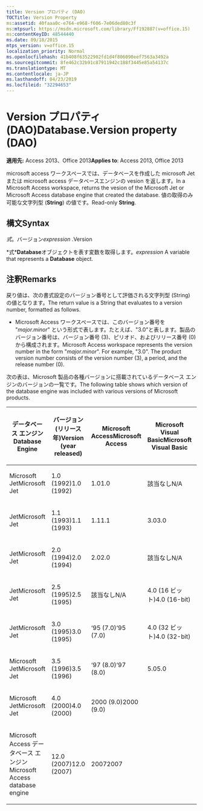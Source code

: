 ```yaml
---
title: Version プロパティ (DAO)
TOCTitle: Version Property
ms:assetid: 40faaa0c-e764-e968-f606-7e06ded80c3f
ms:mtpsurl: https://msdn.microsoft.com/library/Ff192887(v=office.15)
ms:contentKeyID: 48544440
ms.date: 09/18/2015
mtps_version: v=office.15
localization_priority: Normal
ms.openlocfilehash: 41b408f63522902fd1d4f806090eef7563a3492a
ms.sourcegitcommit: 8fe462c32b91c87911942c188f3445e85a54137c
ms.translationtype: MT
ms.contentlocale: ja-JP
ms.lasthandoff: 04/23/2019
ms.locfileid: "32294653"
---
```

# <a name="databaseversion-property-dao"></a><span data-ttu-id="98134-102">Version プロパティ (DAO)</span><span class="sxs-lookup"><span data-stu-id="98134-102">Database.Version property (DAO)</span></span>

<span data-ttu-id="98134-103">**適用先:** Access 2013、Office 2013</span><span class="sxs-lookup"><span data-stu-id="98134-103">**Applies to**: Access 2013, Office 2013</span></span>

<span data-ttu-id="98134-104">microsoft access ワークスペースでは、データベースを作成した microsoft Jet または microsoft access データベースエンジンの vesion を返します。</span><span class="sxs-lookup"><span data-stu-id="98134-104">In a Microsoft Access workspace, returns the vesion of the Microsoft Jet or Microsoft Access database engine that created the database.</span></span> <span data-ttu-id="98134-105">値の取得のみ可能な文字列型 (**String**) の値です。</span><span class="sxs-lookup"><span data-stu-id="98134-105">Read-only **String**.</span></span>

## <a name="syntax"></a><span data-ttu-id="98134-106">構文</span><span class="sxs-lookup"><span data-stu-id="98134-106">Syntax</span></span>

<span data-ttu-id="98134-107">*式*。バージョン</span><span class="sxs-lookup"><span data-stu-id="98134-107">*expression* .Version</span></span>

<span data-ttu-id="98134-108">\*式\***Database**オブジェクトを表す変数を取得します。</span><span class="sxs-lookup"><span data-stu-id="98134-108">*expression* A variable that represents a **Database** object.</span></span>

## <a name="remarks"></a><span data-ttu-id="98134-109">注釈</span><span class="sxs-lookup"><span data-stu-id="98134-109">Remarks</span></span>

<span data-ttu-id="98134-110">戻り値は、次の書式設定のバージョン番号として評価される文字列型 (String) の値となります。</span><span class="sxs-lookup"><span data-stu-id="98134-110">The return value is a String that evaluates to a version number, formatted as follows.</span></span>

- <span data-ttu-id="98134-p102">Microsoft Access ワークスペースでは、このバージョン番号を "*major.minor*" という形式で表します。たとえば、"3.0"と表します。製品のバージョン番号は、バージョン番号 (3)、ピリオド、およびリリース番号 (0) から構成されます。</span><span class="sxs-lookup"><span data-stu-id="98134-p102">Microsoft Access workspace represents the version number in the form "*major.minor*". For example, "3.0". The product version number consists of the version number (3), a period, and the release number (0).</span></span>

<span data-ttu-id="98134-114">次の表は、Microsoft 製品の各種バージョンに搭載されているデータベース エンジンのバージョンの一覧です。</span><span class="sxs-lookup"><span data-stu-id="98134-114">The following table shows which version of the database engine was included with various versions of Microsoft products.</span></span>

<table style="width:100%;">
<colgroup>
<col style="width: 16%" />
<col style="width: 16%" />
<col style="width: 16%" />
<col style="width: 16%" />
<col style="width: 16%" />
<col style="width: 16%" />
</colgroup>
<thead>
<tr class="header">
<th><p><span data-ttu-id="98134-115">データベース エンジン</span><span class="sxs-lookup"><span data-stu-id="98134-115">Database Engine</span></span></p></th>
<th><p><span data-ttu-id="98134-116">バージョン (リリース年)</span><span class="sxs-lookup"><span data-stu-id="98134-116">Version (year released)</span></span></p></th>
<th><p><span data-ttu-id="98134-117">Microsoft Access</span><span class="sxs-lookup"><span data-stu-id="98134-117">Microsoft Access</span></span></p></th>
<th><p><span data-ttu-id="98134-118">Microsoft Visual Basic</span><span class="sxs-lookup"><span data-stu-id="98134-118">Microsoft Visual Basic</span></span></p></th>
<th><p><span data-ttu-id="98134-119">Excel</span><span class="sxs-lookup"><span data-stu-id="98134-119">Microsoft Excel</span></span></p></th>
<th><p><span data-ttu-id="98134-120">Microsoft Visual C++</span><span class="sxs-lookup"><span data-stu-id="98134-120">Microsoft Visual C++</span></span></p></th>
</tr>
</thead>
<tbody>
<tr class="odd">
<td><p><span data-ttu-id="98134-121">Microsoft Jet</span><span class="sxs-lookup"><span data-stu-id="98134-121">Microsoft Jet</span></span></p></td>
<td><p><span data-ttu-id="98134-122">1.0 (1992)</span><span class="sxs-lookup"><span data-stu-id="98134-122">1.0 (1992)</span></span></p></td>
<td><p><span data-ttu-id="98134-123">1.0</span><span class="sxs-lookup"><span data-stu-id="98134-123">1.0</span></span></p></td>
<td><p><span data-ttu-id="98134-124">該当なし</span><span class="sxs-lookup"><span data-stu-id="98134-124">N/A</span></span></p></td>
<td><p><span data-ttu-id="98134-125">該当なし</span><span class="sxs-lookup"><span data-stu-id="98134-125">N/A</span></span></p></td>
<td><p><span data-ttu-id="98134-126">該当なし</span><span class="sxs-lookup"><span data-stu-id="98134-126">N/A</span></span></p></td>
</tr>
<tr class="even">
<td><p><span data-ttu-id="98134-127">Jet</span><span class="sxs-lookup"><span data-stu-id="98134-127">Microsoft Jet</span></span></p></td>
<td><p><span data-ttu-id="98134-128">1.1 (1993)</span><span class="sxs-lookup"><span data-stu-id="98134-128">1.1 (1993)</span></span></p></td>
<td><p><span data-ttu-id="98134-129">1.1</span><span class="sxs-lookup"><span data-stu-id="98134-129">1.1</span></span></p></td>
<td><p><span data-ttu-id="98134-130">3.0</span><span class="sxs-lookup"><span data-stu-id="98134-130">3.0</span></span></p></td>
<td><p><span data-ttu-id="98134-131">該当なし</span><span class="sxs-lookup"><span data-stu-id="98134-131">N/A</span></span></p></td>
<td><p><span data-ttu-id="98134-132">該当なし</span><span class="sxs-lookup"><span data-stu-id="98134-132">N/A</span></span></p></td>
</tr>
<tr class="odd">
<td><p><span data-ttu-id="98134-133">Jet</span><span class="sxs-lookup"><span data-stu-id="98134-133">Microsoft Jet</span></span></p></td>
<td><p><span data-ttu-id="98134-134">2.0 (1994)</span><span class="sxs-lookup"><span data-stu-id="98134-134">2.0 (1994)</span></span></p></td>
<td><p><span data-ttu-id="98134-135">2.0</span><span class="sxs-lookup"><span data-stu-id="98134-135">2.0</span></span></p></td>
<td><p><span data-ttu-id="98134-136">該当なし</span><span class="sxs-lookup"><span data-stu-id="98134-136">N/A</span></span></p></td>
<td><p><span data-ttu-id="98134-137">該当なし</span><span class="sxs-lookup"><span data-stu-id="98134-137">N/A</span></span></p></td>
<td><p><span data-ttu-id="98134-138">該当なし</span><span class="sxs-lookup"><span data-stu-id="98134-138">N/A</span></span></p></td>
</tr>
<tr class="even">
<td><p><span data-ttu-id="98134-139">Jet</span><span class="sxs-lookup"><span data-stu-id="98134-139">Microsoft Jet</span></span></p></td>
<td><p><span data-ttu-id="98134-140">2.5 (1995)</span><span class="sxs-lookup"><span data-stu-id="98134-140">2.5 (1995)</span></span></p></td>
<td><p><span data-ttu-id="98134-141">該当なし</span><span class="sxs-lookup"><span data-stu-id="98134-141">N/A</span></span></p></td>
<td><p><span data-ttu-id="98134-142">4.0 (16 ビット)</span><span class="sxs-lookup"><span data-stu-id="98134-142">4.0 (16-bit)</span></span></p></td>
<td><p><span data-ttu-id="98134-143">該当なし</span><span class="sxs-lookup"><span data-stu-id="98134-143">N/A</span></span></p></td>
<td><p><span data-ttu-id="98134-144">該当なし</span><span class="sxs-lookup"><span data-stu-id="98134-144">N/A</span></span></p></td>
</tr>
<tr class="odd">
<td><p><span data-ttu-id="98134-145">Jet</span><span class="sxs-lookup"><span data-stu-id="98134-145">Microsoft Jet</span></span></p></td>
<td><p><span data-ttu-id="98134-146">3.0 (1995)</span><span class="sxs-lookup"><span data-stu-id="98134-146">3.0 (1995)</span></span></p></td>
<td><p><span data-ttu-id="98134-147">‘95 (7.0)</span><span class="sxs-lookup"><span data-stu-id="98134-147">‘95 (7.0)</span></span></p></td>
<td><p><span data-ttu-id="98134-148">4.0 (32 ビット)</span><span class="sxs-lookup"><span data-stu-id="98134-148">4.0 (32-bit)</span></span></p></td>
<td><p><span data-ttu-id="98134-149">‘95 (7.0)</span><span class="sxs-lookup"><span data-stu-id="98134-149">‘95 (7.0)</span></span></p></td>
<td><p><span data-ttu-id="98134-150">4.x</span><span class="sxs-lookup"><span data-stu-id="98134-150">4.x</span></span></p></td>
</tr>
<tr class="even">
<td><p><span data-ttu-id="98134-151">Microsoft Jet</span><span class="sxs-lookup"><span data-stu-id="98134-151">Microsoft Jet</span></span></p></td>
<td><p><span data-ttu-id="98134-152">3.5 (1996)</span><span class="sxs-lookup"><span data-stu-id="98134-152">3.5 (1996)</span></span></p></td>
<td><p><span data-ttu-id="98134-153">‘97 (8.0)</span><span class="sxs-lookup"><span data-stu-id="98134-153">‘97 (8.0)</span></span></p></td>
<td><p><span data-ttu-id="98134-154">5.0</span><span class="sxs-lookup"><span data-stu-id="98134-154">5.0</span></span></p></td>
<td><p><span data-ttu-id="98134-155">‘97 (8.0)</span><span class="sxs-lookup"><span data-stu-id="98134-155">‘97 (8.0)</span></span></p></td>
<td><p><span data-ttu-id="98134-156">5.0</span><span class="sxs-lookup"><span data-stu-id="98134-156">5.0</span></span></p></td>
</tr>
<tr class="odd">
<td><p><span data-ttu-id="98134-157">Microsoft Jet</span><span class="sxs-lookup"><span data-stu-id="98134-157">Microsoft Jet</span></span></p></td>
<td><p><span data-ttu-id="98134-158">4.0 (2000)</span><span class="sxs-lookup"><span data-stu-id="98134-158">4.0 (2000)</span></span></p></td>
<td><p><span data-ttu-id="98134-159">2000 (9.0)</span><span class="sxs-lookup"><span data-stu-id="98134-159">2000 (9.0)</span></span></p></td>
<td><p></p></td>
<td><p><span data-ttu-id="98134-160">2000 (9.0)</span><span class="sxs-lookup"><span data-stu-id="98134-160">2000 (9.0)</span></span></p></td>
<td><p></p></td>
</tr>
<tr class="even">
<td><p><span data-ttu-id="98134-161">Microsoft Access データベース エンジン</span><span class="sxs-lookup"><span data-stu-id="98134-161">Microsoft Access database engine</span></span></p></td>
<td><p><span data-ttu-id="98134-162">12.0 (2007)</span><span class="sxs-lookup"><span data-stu-id="98134-162">12.0 (2007)</span></span></p></td>
<td><p><span data-ttu-id="98134-163">2007</span><span class="sxs-lookup"><span data-stu-id="98134-163">2007</span></span></p></td>
<td><p></p></td>
<td><p></p></td>
<td><p></p></td>
</tr>
</tbody>
</table>

